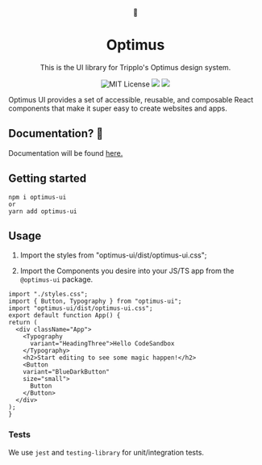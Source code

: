 <div align="center">
    <div><p><span>🤖</span></p></div>
    <h1 align="center">Optimus</h1>
    <p>This is the UI library for Tripplo's Optimus design system. 
    <a href="https://github.com/Tripplo-Software/optimus" title="Tripplo Optimus">
    </a>
    <p>
      <img alt="MIT License" src="https://img.shields.io/github/license/Tripplo-Software/optimus"/>
      <img src="https://img.shields.io/github/issues/Tripplo-Software/optimus">
      <img src="https://img.shields.io/npm/v/optimus-ui">
    </p>
  </div>
  Optimus UI provides a set of accessible, reusable, and composable React
  components that make it super easy to create websites and apps.

  ## Documentation? 📝
  Documentation will be found <a href="optimus-ui.netlify.app/">here.</a>

  ## Getting started

  ```shell
  npm i optimus-ui
  or
  yarn add optimus-ui
  ```

  ## Usage

  1. Import the styles from "optimus-ui/dist/optimus-ui.css";

  2. Import the Components you desire into your JS/TS app from the `@optimus-ui` package.

  ```tsx
  import "./styles.css";
  import { Button, Typography } from "optimus-ui";
  import "optimus-ui/dist/optimus-ui.css";
  export default function App() {
  return (
    <div className="App">
      <Typography
        variant="HeadingThree">Hello CodeSandbox
      </Typography>
      <h2>Start editing to see some magic happen!</h2>
      <Button 
      variant="BlueDarkButton" 
      size="small">
        Button
      </Button>
    </div>
  );
}
  ```

  ### Tests

We use `jest` and `testing-library` for unit/integration tests.
